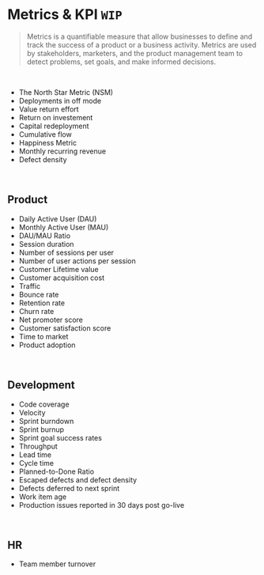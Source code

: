 # Metrics & KPI `WIP`
> Metrics is a quantifiable measure that allow businesses to define and track the success of a product or a business activity. Metrics are used by stakeholders, marketers, and the product management team to detect problems, set goals, and make informed decisions.

<br>

- The North Star Metric (NSM)
- Deployments in off mode
- Value return effort
- Return on investement
- Capital redeployment
- Cumulative flow
- Happiness Metric
- Monthly recurring revenue
- Defect density

<br>

## Product 
- Daily Active User (DAU)
- Monthly Active User (MAU)
- DAU/MAU Ratio
- Session duration
- Number of sessions per user
- Number of user actions per session
- Customer Lifetime value
- Customer acquisition cost
- Traffic
- Bounce rate
- Retention rate
- Churn rate
- Net promoter score
- Customer satisfaction score
- Time to market
- Product adoption

<br>

## Development
- Code coverage
- Velocity
- Sprint burndown
- Sprint burnup
- Sprint goal success rates
- Throughput
- Lead time
- Cycle time
- Planned-to-Done Ratio
- Escaped defects and defect density
- Defects deferred to next sprint
- Work item age
- Production issues reported in 30 days post go-live

<br>

## HR
- Team member turnover
